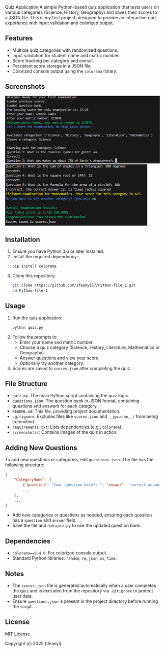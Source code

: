 Quiz Application
 A simple Python-based quiz application that tests users on various categories (Science, History, Geography) and saves their scores to a JSON file. This is my first project, designed to provide an interactive quiz experience with input validation and colorized output.

 ## Features
 - Multiple quiz categories with randomized questions.
 - Input validation for student name and matric number.
 - Score tracking per category and overall.
 - Persistent score storage in a JSON file.
 - Colorized console output using the `colorama` library.

 ## Screenshots
 ![Welcome Screen](screenshots/welcome-screen.png)
 ![Exit Screen](screenshots/exit-screen.png)

 ## Installation
 1. Ensure you have Python 3.6 or later installed.
 2. Install the required dependency:
    ```bash
    pip install colorama
    ```
 3. Clone this repository:
    ```bash
    git clone https://github.com/Ifeanyi57/Python-file_1.git
    cd Python-file-1
    ```

 ## Usage
 1. Run the quiz application:
    ```bash
    python quiz.py
    ```
 2. Follow the prompts to:
    - Enter your name and matric number.
    - Choose a quiz category (Science, History, Literature, Mathematics or Geography).
    - Answer questions and view your score.
    - Optionally try another category.
 3. Scores are saved to `scores.json` after completing the quiz.

 ## File Structure
 - `quiz.py`: The main Python script containing the quiz logic.
 - `questions.json`: The question bank in JSON format, containing questions and answers for each category.
 - `README.md`: This file, providing project documentation.
 - `.gitignore`: Excludes files like `scores.json` and `__pycache__/` from being committed.
 - `requirements.txt`: Lists dependencies (e.g., `colorama`).
 - `screenshots/`: Contains images of the quiz in action.

 ## Adding New Questions
 To add new questions or categories, edit `questions.json`. The file has the following structure:
 ```json
 {
     "CategoryName": [
         {"question": "Your question here?: ", "answer": "correct answer"},
         ...
     ],
     ...
 }
 ```
 - Add new categories or questions as needed, ensuring each question has a `question` and `answer` field.
 - Save the file and run `quiz.py` to use the updated question bank.

 ## Dependencies
 - `colorama==0.4.6`: For colorized console output.
 - Standard Python libraries: `random`, `re`, `json`, `os`, `time`.

 ## Notes
 - The `scores.json` file is generated automatically when a user completes the quiz and is excluded from the repository via `.gitignore` to protect user data.
 - Ensure `questions.json` is present in the project directory before running the script.

 ## License
 MIT License

 Copyright (c) 2025 [Ifeanyi]
